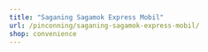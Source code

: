 ```yaml
---
title: "Saganing Sagamok Express Mobil"
url: /pinconning/saganing-sagamok-express-mobil/
shop: convenience
---
```

